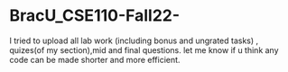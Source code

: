 # BracU_CSE110-Fall22-
I tried to upload all lab work (including bonus and ungrated tasks) , quizes(of my section),mid and final questions. let me know if u think any code can be made shorter and more efficient.
